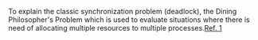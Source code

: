 To explain the classic synchronization problem (deadlock), the Dining Philosopher's Problem which is used to evaluate situations where there is need of allocating multiple resources to multiple processes.[Ref. 1](https://www.studytonight.com/operating-system/dining-philosophers-problem)
